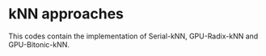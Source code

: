 # kNN approaches
This codes contain the implementation of Serial-kNN, GPU-Radix-kNN and GPU-Bitonic-kNN.

